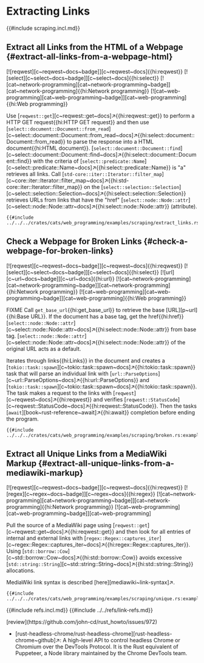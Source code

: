 # Extracting Links

{{#include scraping.incl.md}}

## Extract all Links from the HTML of a Webpage {#extract-all-links-from-a-webpage-html}

[![reqwest][c~reqwest~docs~badge]][c~reqwest~docs]{{hi:reqwest}} [![select][c~select~docs~badge]][c~select~docs]{{hi:select}} [![cat~network-programming][cat~network-programming~badge]][cat~network-programming]{{hi:Network programming}} [![cat~web-programming][cat~web-programming~badge]][cat~web-programming]{{hi:Web programming}}

Use [`reqwest::get`][c~reqwest::get~docs]↗{{hi:reqwest::get}} to perform a HTTP GET request{{hi:HTTP GET request}} and then use [`select::document::Document::from_read`][c~select::document::Document::from_read~docs]↗{{hi:select::document::Document::from_read}} to parse the response into a HTML document{{hi:HTML document}}. [`select::document::Document::find`][c~select::document::Document::find~docs]↗{{hi:select::document::Document::find}} with the criteria of [`select::predicate::Name`][c~select::predicate::Name~docs]↗{{hi:select::predicate::Name}} is "a" retrieves all links. Call [`std-core::iter::Iterator::filter_map`][c~core::iter::Iterator::filter_map~docs]↗{{hi:std-core::iter::Iterator::filter_map}} on the [`select::selection::Selection`][c~select::selection::Selection~docs]↗{{hi:select::selection::Selection}} retrieves URLs from links that have the "href" [`select::node::Node::attr`][c~select::node::Node::attr~docs]↗{{hi:select::node::Node::attr}} (attribute).

```rust,editable
{{#include ../../../crates/cats/web_programming/examples/scraping/extract_links.rs:example}}
```

## Check a Webpage for Broken Links {#check-a-webpage-for-broken-links}

[![reqwest][c~reqwest~docs~badge]][c~reqwest~docs]{{hi:reqwest}} [![select][c~select~docs~badge]][c~select~docs]{{hi:select}} [![url][c~url~docs~badge]][c~url~docs]{{hi:url}} [![cat~network-programming][cat~network-programming~badge]][cat~network-programming]{{hi:Network programming}} [![cat~web-programming][cat~web-programming~badge]][cat~web-programming]{{hi:Web programming}}

FIXME Call `get_base_url`{{hi:get_base_url}} to retrieve the base [URL][p~url]{{hi:Base URL}}. If the document has a base tag, get the href{{hi:href}} [`select::node::Node::attr`][c~select::node::Node::attr~docs]↗{{hi:select::node::Node::attr}} from base tag. [`select::node::Node::attr`][c~select::node::Node::attr~docs]↗{{hi:select::node::Node::attr}} of the original URL acts as a default.

Iterates through links{{hi:Links}} in the document and creates a [`tokio::task::spawn`][c~tokio::task::spawn~docs]↗{{hi:tokio::task::spawn}} task that will parse an individual link with [`url::ParseOptions`][c~url::ParseOptions~docs]↗{{hi:url::ParseOptions}} and [`tokio::task::spawn`][c~tokio::task::spawn~docs]↗{{hi:tokio::task::spawn}}. The task makes a request to the links with [`reqwest`][c~reqwest~docs]↗{{hi:reqwest}} and verifies
[`reqwest::StatusCode`][c~reqwest::StatusCode~docs]↗{{hi:reqwest::StatusCode}}. Then the tasks [`await`][book~rust-reference~await]↗{{hi:await}} completion before ending the program.

```rust,editable
{{#include ../../../crates/cats/web_programming/examples/scraping/broken.rs:example}}
```

## Extract all Unique Links from a MediaWiki Markup {#extract-all-unique-links-from-a-mediawiki-markup}

[![reqwest][c~reqwest~docs~badge]][c~reqwest~docs]{{hi:reqwest}} [![regex][c~regex~docs~badge]][c~regex~docs]{{hi:regex}} [![cat~network-programming][cat~network-programming~badge]][cat~network-programming]{{hi:Network programming}} [![cat~web-programming][cat~web-programming~badge]][cat~web-programming]

Pull the source of a MediaWiki page using [`reqwest::get`][c~reqwest::get~docs]↗{{hi:reqwest::get}} and then look for all entries of internal and external links with [`regex::Regex::captures_iter`][c~regex::Regex::captures_iter~docs]↗{{hi:regex::Regex::captures_iter}}. Using [`std::borrow::Cow`][c~std::borrow::Cow~docs]↗{{hi:std::borrow::Cow}} avoids excessive [`std::string::String`][c~std::string::String~docs]↗{{hi:std::string::String}} allocations.

MediaWiki link syntax is described [here][mediawiki~link-syntax]↗.

```rust,editable
{{#include ../../../crates/cats/web_programming/examples/scraping/unique.rs:example}}
```

{{#include refs.incl.md}}
{{#include ../../refs/link-refs.md}}

<div class="hidden">
[review](https://github.com/john-cd/rust_howto/issues/972)

- [rust-headless-chrome/rust-headless-chrome][rust-headless-chrome~github]↗: A high-level API to control headless Chrome or Chromium over the DevTools Protocol. It is the Rust equivalent of Puppeteer, a Node library maintained by the Chrome DevTools team.

</div>
